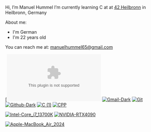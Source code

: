 Hi, I’m Manuel Hummel
I’m currently learning C at at [42 Heilbronn](https://www.42heilbronn.de/) in Heilbronn, Germany

  About me:
  - I'm German
  - I'm 22 years old

You can reach me at: manuelhummel65@gmail.com

[![gmail-dark(https://skillicons.dev/icons?i=gmail)](mailto:manuelhummel65@gmail.com)
[![Gmail-Dark](https://github.com/user-attachments/assets/3a792151-87bb-4f22-9c4b-503b31dfdc72)](mailto:manuelhummel65@gmail.com)
[![Git](https://github.com/user-attachments/assets/8172d09a-f31c-4dc5-9a2b-7c1c4fcb18e6)](https://git-scm.com/)
[![Github-Dark](https://github.com/user-attachments/assets/2ba1fed2-3e5d-4772-8c82-c358a5cbe16d)](https://github.com/mhummel7)
[![C (1)](https://github.com/user-attachments/assets/f38adc36-9ad8-4818-b279-0e1bf1fa4dc3)](https://en.wikipedia.org/wiki/C_(programming_language))
[![CPP](https://github.com/user-attachments/assets/67e9fcc2-ea8e-4764-b439-06c0fe340bef)](https://en.wikipedia.org/wiki/C%2B%2B)

[![Intel-Core_i7_13700K](https://github.com/user-attachments/assets/00039a1f-4e69-41ea-a8d9-827699f26110)](https://www.intel.com/content/www/us/en/products/sku/230500/intel-core-i713700k-processor-30m-cache-up-to-5-40-ghz/specifications.html)
[![NVIDIA-RTX4090](https://github.com/user-attachments/assets/aa4e551a-3531-4294-a2fc-f3c637c37b7c)](https://rog.asus.com/graphics-cards/graphics-cards/rog-strix/rog-strix-rtx4090-o24g-white-model/)

[![Apple-MacBook_Air_2024](https://github.com/user-attachments/assets/48d63ce7-5501-458a-9f1f-e5077de9e3ce)](https://www.apple.com/macbook-air/)
